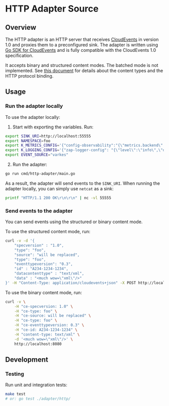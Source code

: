 # HTTP Adapter Source
## Overview
The HTTP adapter is an HTTP server that receives [CloudEvents](https://github.com/cloudevents/spec) in version 1.0 and proxies them to a preconfigured sink.
The adapter is written using [Go SDK for CloudEvents](https://github.com/cloudevents/sdk-go) and is fully compatible with the CloudEvents 1.0 specification.


It accepts binary and structured content modes. The batched mode is not implemented.
See [this document](https://github.com/cloudevents/spec/blob/master/http-protocol-binding.md#13-content-modes) for details about the content types and the HTTP protocol binding.

## Usage
### Run the adapter locally
To use the adapter locally:

1. Start with exporting the variables. Run: 

```bash
export SINK_URI=http://localhost:55555
export NAMESPACE=foo
export K_METRICS_CONFIG='{"config-observability":"{\"metrics.backend\":\"prometheus\"}"}'
export K_LOGGING_CONFIG='{"zap-logger-config": "{\"level\":\"info\",\"development\":\"true\",\"outputPaths\":[\"stdout\"],\"errorOutputPaths\":[\"stderr\"],\"encoding\":\"console\",\"encoderConfig\":{\"timeKey\":\"ts\",\"levelKey\":\"level\",\"nameKey\":\"logger\",\"callerKey\":\"caller\",\"messageKey\":\"msg\",\"stack traceKey\":\"stacktrace\",\"lineEnding\":\"\",\"levelEncoder\":\"\",\"timeEncoder\":\"iso8601\",\"durationEncoder\":\"\",\"callerEncoder\":\"\"}}"}'
export EVENT_SOURCE="varkes"
```

2. Run the adapter:
```bash
go run cmd/http-adapter/main.go
```

As a result, the adapter will send events to the `SINK_URI`. When running the adapter locally, you can simply use `netcat` as a sink:
```bash
printf "HTTP/1.1 200 OK\r\n\r\n" | nc -vl 55555
```

### Send events to the adapter

You can send events using the structured or binary content mode. 


To use the structured content mode, run:  

```bash
curl -v -d '{
    "specversion" : "1.0",
    "type": "foo",
    "source": "will be replaced",
    "type": "foo",
    "eventtypeversion": "0.3",
    "id" : "A234-1234-1234",
    "datacontenttype" : "text/xml",
    "data" : "<much wow=\"xml\"/>"
}' -H "Content-Type: application/cloudevents+json" -X POST http://localhost:8080
```

To use the binary content mode, run: 

```bash
curl -v \
    -H "ce-specversion: 1.0" \
    -H "ce-type: foo" \
    -H "ce-source: will be replaced" \
    -H "ce-type: foo" \
    -H "ce-eventtypeversion: 0.3" \
    -H "ce-id: A234-1234-1234" \
    -H "content-type: text/xml" \
    -d '<much wow=\"xml\"/>' \
    http://localhost:8080
```

## Development

### Testing

Run unit and integration tests:

```bash
make test
# or: go test ./adapter/http/
```
